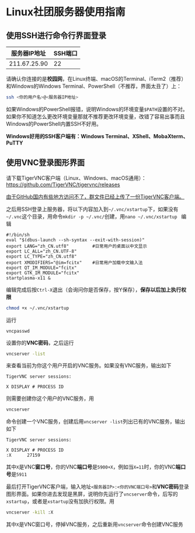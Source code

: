 # Linux社团服务器使用指南

## 使用SSH进行命令行界面登录

| 服务器IP地址 | SSH端口 |
| ------------ | ------- |
| 211.67.25.90 | 22      |

请确认你连接的是**校园网**，在Linux终端、macOS的Terminal、iTerm2（推荐）和Windows的Windows Terminal、PowerShell（不推荐，界面太丑了）上：

```bash
ssh <你的用户名>@<服务器IP地址>
```

如果Windows的PowerShell报错，说明Windows的环境变量`$PATH`设置的不对。如果你不知道怎么更改环境变量那就不推荐更改环境变量，改错了容易出事而且Windows的PowerShell内置SSH不好用。

**Windows好用的SSH客户端有：Windows Terminal、XShell、MobaXterm、PuTTY**

## 使用VNC登录图形界面

请下载TigerVNC客户端（Linux、Windows、macOS通用）：<https://github.com/TigerVNC/tigervnc/releases>

<u>由于GitHub国内有些地方访问不了，群文件已经上传了一份TigerVNC客户端。</u>

之后用SSH登录上服务器，将以下内容加入到`~/.vnc/xstartup`下，如果没有`~/.vnc`这个目录，用命令`mkdir -p ~/.vnc/`创建，用`nano ~/.vnc/xstartup ` 编辑

```
#!/bin/sh
eval "$(dbus-launch --sh-syntax --exit-with-session)"
export LANG="zh_CN.utf8"         #日常用户的桌面以中文显示
export LC_ALL="zh_CN.UTF-8"
export LC_TYPE="zh_CN.utf8"
export XMODIFIERS="@im=fcitx"    #日常用户加载中文输入法
export QT_IM_MODULE="fcitx"
export GTK_IM_MODULE="fcitx"
startplasma-x11 &
```

编辑完成后按`Ctrl-X`退出（会询问你是否保存，按Y保存），**保存以后加上执行权限**

```bash
chmod +x ~/.vnc/xstartup
```

运行

```
vncpasswd
```

设置你的**VNC密码**，之后运行

```bash
vncserver -list
```

来查看当前为你这个用户开启的VNC服务。如果没有VNC服务，输出如下

```
TigerVNC server sessions:

X DISPLAY #	PROCESS ID
```

则需要创建你这个用户的VNC服务，用

```bash
vncserver
```

命令创建一个VNC服务，创建后用`vncserver -list`列出已有的VNC服务，输出如下

```
TigerVNC server sessions:

X DISPLAY #	PROCESS ID
:X		27159
```

其中`X`是VNC**窗口号**，你的VNC**端口号**是`5900+X`，例如当`X=11`时，你的VNC**端口号**是`5911`

最后打开TigerVNC客户端，输入地址`<服务器IP>:<你的VNC端口号>`和**VNC密码**登录图形界面。如果你进去发现是黑屏，说明你先运行了`vncserver`命令，后写的`xstartup`，或者是`xstartup`没有加执行权限。用

```bash
vncserver -kill :X
```

其中`X`是VNC窗口号，停掉VNC服务，之后重新用`vncserver`命令创建VNC服务

